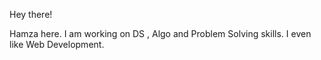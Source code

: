 Hey there!

Hamza here. I am working on DS , Algo and Problem Solving skills.
I even like Web Development.
